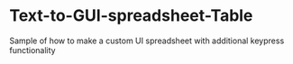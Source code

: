 # Text-to-GUI-spreadsheet-Table
Sample of how to make a custom UI spreadsheet with additional keypress functionality
